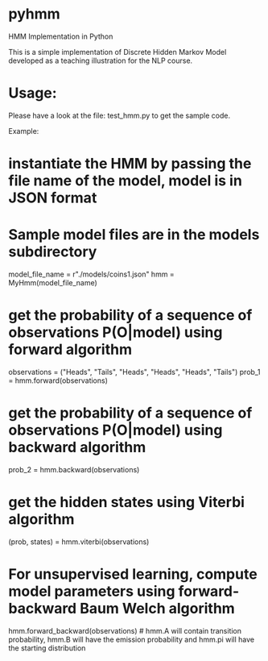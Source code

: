 pyhmm
=====

HMM Implementation in Python

This is a simple implementation of Discrete Hidden Markov Model developed as a teaching illustration for the NLP course. 

Usage:
=====

Please have a look at the file: test_hmm.py to get the sample code.

Example:

# instantiate the HMM by passing the file name of the model, model is in JSON format
# Sample model files are in the models subdirectory
model_file_name = r"./models/coins1.json"
hmm = MyHmm(model_file_name)

# get the probability of a sequence of observations P(O|model) using forward algorithm
observations = ("Heads", "Tails", "Heads", "Heads", "Heads", "Tails")
prob_1 = hmm.forward(observations) 

# get the probability of a sequence of observations P(O|model) using backward algorithm
prob_2 = hmm.backward(observations) 

# get the hidden states using Viterbi algorithm
(prob, states) = hmm.viterbi(observations) 

# For unsupervised learning, compute model parameters using forward-backward Baum Welch algorithm
hmm.forward_backward(observations) # hmm.A will contain transition probability, hmm.B will have the emission probability and hmm.pi will have the starting distribution

